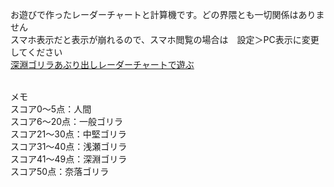 お遊びで作ったレーダーチャートと計算機です。どの界隈とも一切関係はありません<br>
スマホ表示だと表示が崩れるので、スマホ閲覧の場合は　設定＞PC表示に変更してください<br>
[深淵ゴリラあぶり出しレーダーチャートで遊ぶ](https://ll4-hzn1l.github.io/uho-chart/max10_keisan_5chart.htm)　<br><br>

メモ<br>
スコア0～5点：人間<br>
スコア6～20点：一般ゴリラ<br>
スコア21～30点：中堅ゴリラ<br>
スコア31～40点：浅瀬ゴリラ<br>
スコア41～49点：深淵ゴリラ<br>
スコア50点：奈落ゴリラ<br>
